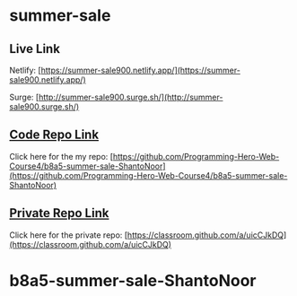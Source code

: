 # summer-sale

## Live Link

Netlify: [https://summer-sale900.netlify.app/](https://summer-sale900.netlify.app/)

Surge: [http://summer-sale900.surge.sh/](http://summer-sale900.surge.sh/)

## [Code Repo Link](https://github.com/Programming-Hero-Web-Course4/b8a5-summer-sale-ShantoNoor)

Click here for the my repo: [https://github.com/Programming-Hero-Web-Course4/b8a5-summer-sale-ShantoNoor](https://github.com/Programming-Hero-Web-Course4/b8a5-summer-sale-ShantoNoor)

## [Private Repo Link](https://classroom.github.com/a/uicCJkDQ)

Click here for the private repo: [https://classroom.github.com/a/uicCJkDQ](https://classroom.github.com/a/uicCJkDQ)
# b8a5-summer-sale-ShantoNoor
